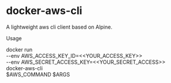 # docker-aws-cli

A lightweight aws cli client based on Alpine.

Usage

docker run \
--env AWS_ACCESS_KEY_ID=<<YOUR_ACCESS_KEY>> \
--env AWS_SECRET_ACCESS_KEY=<<YOUR_SECRET_ACCESS>> \
docker-aws-cli \
$AWS_COMMAND $ARGS
